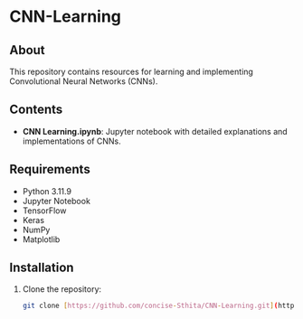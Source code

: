 # CNN-Learning

## About

This repository contains resources for learning and implementing Convolutional Neural Networks (CNNs).

## Contents

- **CNN Learning.ipynb**: Jupyter notebook with detailed explanations and implementations of CNNs.

## Requirements

- Python 3.11.9
- Jupyter Notebook
- TensorFlow
- Keras
- NumPy
- Matplotlib

## Installation

1. Clone the repository:
   ```bash
   git clone [https://github.com/concise-Sthita/CNN-Learning.git](https://github.com/concise-Sthita/CNN-Learning.git)
